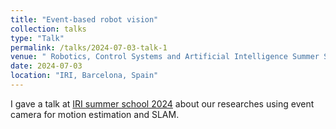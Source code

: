 ```yaml
---
title: "Event-based robot vision"
collection: talks
type: "Talk"
permalink: /talks/2024-07-03-talk-1
venue: " Robotics, Control Systems and Artificial Intelligence Summer School 2024 "
date: 2024-07-03
location: "IRI, Barcelona, Spain"
---
```


I gave a talk at [IRI summer school 2024](https://www.iri.upc.edu/workshops/RoboticsAISummerSchool2024/) about our researches using event camera for motion estimation and SLAM.
